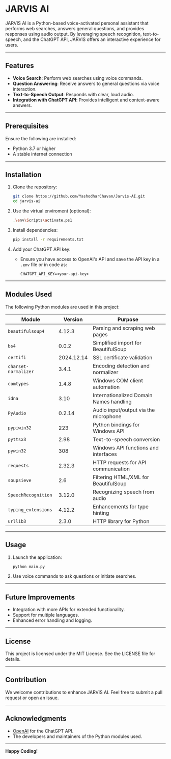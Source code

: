 # JARVIS AI

JARVIS AI is a Python-based voice-activated personal assistant that performs web searches, answers general questions, and provides responses using audio output. By leveraging speech recognition, text-to-speech, and the ChatGPT API, JARVIS offers an interactive experience for users.

---

## Features
- **Voice Search**: Perform web searches using voice commands.
- **Question Answering**: Receive answers to general questions via voice interaction.
- **Text-to-Speech Output**: Responds with clear, loud audio.
- **Integration with ChatGPT API**: Provides intelligent and context-aware answers.

---

## Prerequisites
Ensure the following are installed:
- Python 3.7 or higher
- A stable internet connection

---

## Installation


1. Clone the repository:
   ```bash
   git clone https://github.com/YashodharChavan/Jarvis-AI.git
   cd jarvis-ai
   ```

2. Use the virtual enviroment (optional):
   ```bash
   .\env\Scripts\activate.ps1
   ```

3. Install dependencies:
   ```bash
   pip install -r requirements.txt
   ```

4. Add your ChatGPT API key:
   - Ensure you have access to OpenAI's API and save the API key in a `.env` file or in code as:
     ```
     CHATGPT_API_KEY=<your-api-key>
     ```

---

## Modules Used

The following Python modules are used in this project:

| Module               | Version    | Purpose                                    |
|----------------------|------------|--------------------------------------------|
| `beautifulsoup4`     | 4.12.3     | Parsing and scraping web pages            |
| `bs4`                | 0.0.2      | Simplified import for BeautifulSoup       |
| `certifi`            | 2024.12.14 | SSL certificate validation                 |
| `charset-normalizer` | 3.4.1      | Encoding detection and normalizer          |
| `comtypes`           | 1.4.8      | Windows COM client automation              |
| `idna`               | 3.10       | Internationalized Domain Names handling    |
| `PyAudio`            | 0.2.14     | Audio input/output via the microphone      |
| `pypiwin32`          | 223        | Python bindings for Windows API            |
| `pyttsx3`            | 2.98       | Text-to-speech conversion                  |
| `pywin32`            | 308        | Windows API functions and interfaces       |
| `requests`           | 2.32.3     | HTTP requests for API communication        |
| `soupsieve`          | 2.6        | Filtering HTML/XML for BeautifulSoup       |
| `SpeechRecognition`  | 3.12.0     | Recognizing speech from audio              |
| `typing_extensions`  | 4.12.2     | Enhancements for type hinting              |
| `urllib3`            | 2.3.0      | HTTP library for Python                    |

---

## Usage

1. Launch the application:
   ```bash
   python main.py
   ```

2. Use voice commands to ask questions or initiate searches.

---

## Future Improvements
- Integration with more APIs for extended functionality.
- Support for multiple languages.
- Enhanced error handling and logging.

---

## License
This project is licensed under the MIT License. See the LICENSE file for details.

---

## Contribution
We welcome contributions to enhance JARVIS AI. Feel free to submit a pull request or open an issue.

---

## Acknowledgments
- [OpenAI](https://openai.com) for the ChatGPT API.
- The developers and maintainers of the Python modules used.

---

**Happy Coding!**

